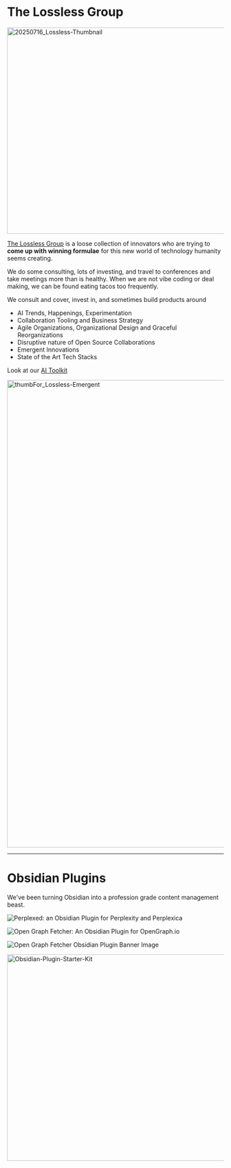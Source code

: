 # The Lossless Group

<img width="1920" height="479" alt="20250716_Lossless-Thumbnail" src="https://github.com/user-attachments/assets/3cdde5c4-da7f-4f42-82d0-191a67e05a8d" />


[The Lossless Group](https://www.lossless.group/) is a loose collection of innovators who are trying to **come up with winning formulae** for this new world of technology humanity seems creating. 

We do some consulting, lots of investing, and travel to conferences and take meetings more than is healthy. When we are not vibe coding or deal making, we can be found eating tacos too frequently. 

We consult and cover, invest in, and sometimes build products around
- AI Trends, Happenings, Experimentation
- Collaboration Tooling and Business Strategy
- Agile Organizations, Organizational Design and Graceful Reorganizations
- Disruptive nature of Open Source Collaborations
- Emergent Innovations
- State of the Art Tech Stacks

Look at our [AI Toolkit](https://www.lossless.group/ai-toolkit)


<a href="https://vimeo.com/1101610575">
  <img width="1840" height="1085" alt="thumbFor_Lossless-Emergent" src="https://github.com/user-attachments/assets/3125c45f-153e-4c03-9db8-5a0e5c9edb42" />
</a>

***

# Obsidian Plugins
We've been turning Obsidian into a profession grade content management beast. 

![Perplexed: an Obsidian Plugin for Perplexity and Perplexica](https://i.imgur.com/MVOK3rk.png)


![Open Graph Fetcher: An Obsidian Plugin for OpenGraph.io](https://i.imgur.com/CJ18gyp.png)


![Open Graph Fetcher Obsidian Plugin Banner Image](https://i.imgur.com/0v6sPkv.png)

<img width="1920" height="479" alt="Obsidian-Plugin-Starter-Kit" src="https://github.com/user-attachments/assets/882b3db7-7cb7-4ff7-a2c1-a4f4ace3deac" />
